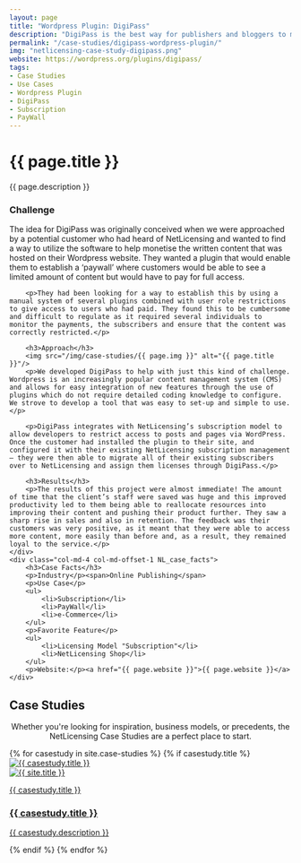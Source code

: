 ```yaml
---
layout: page
title: "Wordpress Plugin: DigiPass"
description: "DigiPass is the best way for publishers and bloggers to monetize their digital content."
permalink: "/case-studies/digipass-wordpress-plugin/"
img: "netlicensing-case-study-digipass.png"
website: https://wordpress.org/plugins/digipass/
tags:
- Case Studies
- Use Cases
- Wordpress Plugin
- DigiPass
- Subscription
- PayWall
---
```

<div class="row NL_banner">
    <div class="col-md-6 col-md-offset-3 NL_about_page">
        <h1>{{ page.title }}</h1>
        <span>{{ page.description }}</span>
    </div>
</div>

<!--![{{ page.title }}](/img/case-studies/{{ page.img }} "{{ page.title }}")-->

<div class="row NL_block">
	<div class="col-md-7 NL_case_study">
		<h3>Challenge</h3>
		<p>The idea for DigiPass was originally conceived when we were approached by a potential customer who had heard of NetLicensing and wanted to find a way to utilize the software to help monetise the written content that was hosted on their Wordpress website. They wanted a plugin that would enable them to establish a ‘paywall’ where customers would be able to see a limited amount of content but would have to pay for full access.</p>

		<p>They had been looking for a way to establish this by using a manual system of several plugins combined with user role restrictions to give access to users who had paid. They found this to be cumbersome and difficult to regulate as it required several individuals to monitor the payments, the subscribers and ensure that the content was correctly restricted.</p>

		<h3>Approach</h3>
		<img src="/img/case-studies/{{ page.img }}" alt="{{ page.title }}"/>
		<p>We developed DigiPass to help with just this kind of challenge. Wordpress is an increasingly popular content management system (CMS) and allows for easy integration of new features through the use of plugins which do not require detailed coding knowledge to configure. We strove to develop a tool that was easy to set-up and simple to use.</p>

		<p>DigiPass integrates with NetLicensing’s subscription model to allow developers to restrict access to posts and pages via WordPress. Once the customer had installed the plugin to their site, and configured it with their existing NetLicensing subscription management – they were then able to migrate all of their existing subscribers over to NetLicensing and assign them licenses through DigiPass.</p>

		<h3>Results</h3>
		<p>The results of this project were almost immediate! The amount of time that the client’s staff were saved was huge and this improved productivity led to them being able to reallocate resources into improving their content and pushing their product further. They saw a sharp rise in sales and also in retention. The feedback was their customers was very positive, as it meant that they were able to access more content, more easily than before and, as a result, they remained loyal to the service.</p>
	</div>
	<div class="col-md-4 col-md-offset-1 NL_case_facts">
		<h3>Case Facts</h3>
		<p>Industry</p><span>Online Publishing</span>
		<p>Use Case</p>
		<ul>
			<li>Subscription</li>
			<li>PayWall</li>
			<li>e-Commerce</li>
		</ul>
		<p>Favorite Feature</p>
		<ul>
			<li>Licensing Model "Subscription"</li>
			<li>NetLicensing Shop</li>
		</ul>
		<p>Website:</p><a href="{{ page.website }}">{{ page.website }}</a>
	</div>
</div>

<div class="NL_block row">
	<h2>Case Studies</h2>
	<p class="col-md-8 col-md-offset-2" style="text-align:center;">Whether you're looking for inspiration, business models, or precedents, the NetLicensing Case Studies are a perfect place to start.</p>
	{% for casestudy in site.case-studies %}
	    {% if casestudy.title %}
	        <a href="{{ casestudy.url }}" class="NL_cases_card col-md-6" title="Case Study: {{ casestudy.title }}">
	            <div>
	                <div class="view view-info col-md-5">
	                    <img class="view-img" src="/img/case-studies/{{ casestudy.img }}" alt="{{ casestudy.title }}" />
	                    <div class="mask">
	                        <img alt="{{ site.title }}" src="{{ '/img/labs64-avatar-30x30.png' | prepend: site.baseurl | prepend: site.url }}" />
	                        <p>{{ casestudy.title }}</p>
	                    </div>
	                </div>
	                <div class="col-md-5 col-md-offset-1">
	                    <h3>{{ casestudy.title }}</h3>
	                    <p>{{ casestudy.description }}</p>
	                </div>
	            </div>
	        </a>
	    {% endif %}
	{% endfor %}
</div>


